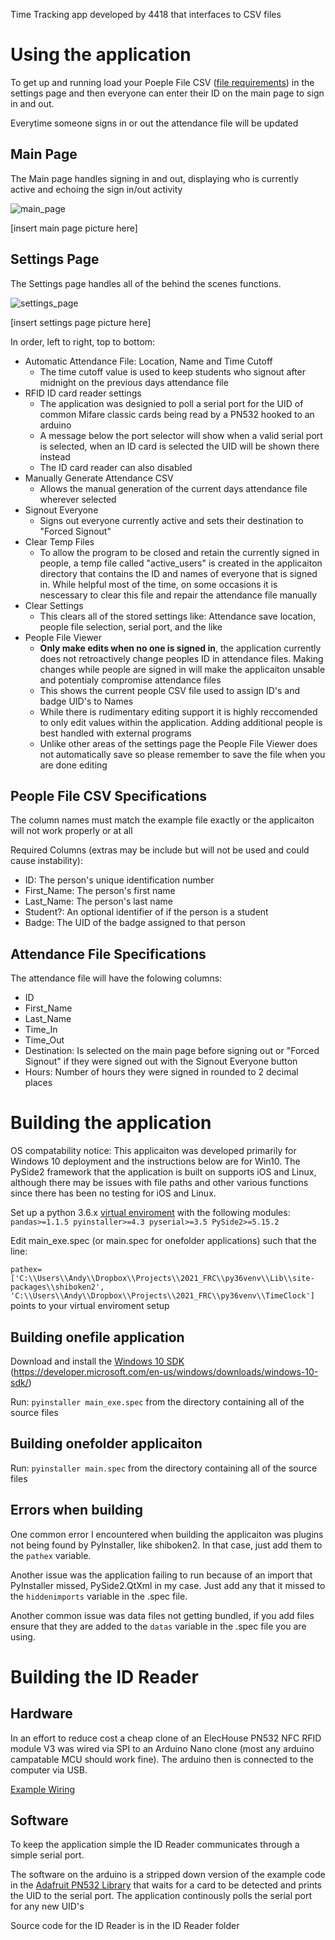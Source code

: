 Time Tracking app developed by 4418 that interfaces to CSV files

# Using the application
To get up and running load your Poeple File CSV ([file requirements](https://github.com/AndyHegemann/FRC_TimeClock#people-file-csv-specifications)) in the settings page and then everyone can enter their ID on the main page to sign in and out.

Everytime someone signs in or out the attendance file will be updated

## Main Page
The Main page handles signing in and out, displaying who is currently active and echoing the sign in/out activity

![main_page](https://user-images.githubusercontent.com/5580706/121765850-0beb9780-cb0b-11eb-9147-3eaec6c3cbdc.PNG)

[insert main page picture here]

## Settings Page
The Settings page handles all of the behind the scenes functions. 

![settings_page](https://user-images.githubusercontent.com/5580706/121765853-1574ff80-cb0b-11eb-9bbc-2774bec19abf.PNG)

[insert settings page picture here]

In order, left to right, top to bottom:
* Automatic Attendance File: Location, Name and Time Cutoff 
  * The time cutoff value is used to keep students who signout after midnight on the previous days attendance file 
* RFID ID card reader settings 
  * The application was designied to poll a serial port for the UID of common Mifare classic cards being read by a PN532 hooked to an arduino
  * A message below the port selector will show when a valid serial port is selected, when an ID card is selected the UID will be shown there instead
  * The ID card reader can also disabled
* Manually Generate Attendance CSV
  * Allows the manual generation of the current days attendance file wherever selected
* Signout Everyone
  * Signs out everyone currently active and sets their destination to "Forced Signout" 
* Clear Temp Files
  * To allow the program to be closed and retain the currently signed in people, a temp file called "active_users" is created in the applicaiton directory that contains the ID and names of everyone that is signed in. While helpful most of the time, on some occasions it is nescessary to clear this file and repair the attendance file manually
* Clear Settings
  * This clears all of the stored settings like: Attendance save location, people file selection, serial port, and the like
* People File Viewer
  * **Only make edits when no one is signed in**, the application currently does not retroactively change peoples ID in attendance files. Making changes while people are signed in will make the applicaiton unsable and potentialy compromise attendance files
  * This shows the current people CSV file used to assign ID's and badge UID's to Names
  * While there is rudimentary editing support it is highly reccomended to only edit values within the application. Adding additional people is best handled with external programs 
  * Unlike other areas of the settings page the People File Viewer does not automatically save so please remember to save the file when you are done editing
    
## People File CSV Specifications
The column names must match the example file exactly or the applicaiton will not work properly or at all

Required Columns (extras may be include but will not be used and could cause instability):
* ID: The person's unique identification number
* First_Name: The person's first name
* Last_Name: The person's last name
* Student?: An optional identifier of if the person is a student 
* Badge: The UID of the badge assigned to that person

## Attendance File Specifications
The attendance file will have the folowing columns:
* ID
* First_Name
* Last_Name
* Time_In
* Time_Out
* Destination: Is selected on the main page before signing out or "Forced Signout" if they were signed out with the Signout Everyone button 
* Hours: Number of hours they were signed in rounded to 2 decimal places 


# Building the application
OS compatability notice: This applicaiton was developed primarily for Windows 10 deployment and the instructions below are for Win10. The PySide2 framework that the application is built on supports iOS and Linux, although there may be issues with file paths and other various functions since there has been no testing for iOS and Linux.

Set up a python 3.6.x [virtual enviroment](https://realpython.com/intro-to-pyenv/) with the following modules: 
`pandas>=1.1.5 pyinstaller>=4.3 pyserial>=3.5 PySide2>=5.15.2`

Edit main_exe.spec (or main.spec for onefolder applications) such that the line: 

`pathex=['C:\\Users\\Andy\\Dropbox\\Projects\\2021_FRC\\py36venv\\Lib\\site-packages\\shiboken2', 'C:\\Users\\Andy\\Dropbox\\Projects\\2021_FRC\\py36venv\\TimeClock']` 
points to your virtual enviroment setup

## Building onefile application

Download and install the [Windows 10 SDK](https://developer.microsoft.com/en-us/windows/downloads/windows-10-sdk/) (https://developer.microsoft.com/en-us/windows/downloads/windows-10-sdk/)

Run: `pyinstaller main_exe.spec` from the directory containing all of the source files

## Building onefolder applicaiton

Run: `pyinstaller main.spec` from the directory containing all of the source files

## Errors when building
One common error I encountered when building the applicaiton was plugins not being found by PyInstaller, like shiboken2. In that case, just add them to the `pathex` variable. 

Another issue was the application failing to run because of an import that PyInstaller missed, PySide2.QtXml in my case. Just add any that it missed to the `hiddenimports` variable in the .spec file. 

Another common issue was data files not getting bundled, if you add files ensure that they are added to the `datas` variable in the .spec file you are using. 

# Building the ID Reader 
## Hardware
In an effort to reduce cost a cheap clone of an ElecHouse PN532 NFC RFID module V3 was wired via SPI to an Arduino Nano clone (most any arduino campatable MCU should work fine). The arduino then is connected to the computer via USB.

[Example Wiring](https://youtu.be/2qf6gIqhWNA?t=204)

## Software
To keep the application simple the ID Reader communicates through a simple serial port.

The software on the arduino is a stripped down version of the example code in the [Adafruit PN532 Library](https://github.com/adafruit/Adafruit-PN532) that waits for a card to be detected and prints the UID to the serial port. The application continously polls the serial port for any new UID's

Source code for the ID Reader is in the ID Reader folder
